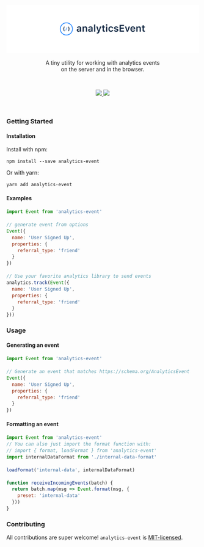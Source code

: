 <p align="center">
  <a href="https://www.npmjs.com/package/analytics-event"><img src="./docs/images/banner.png?cache=1" alt="analyticsEvent" /></a>
</p>

<p align="center">
  A tiny utility for working with analytics events<br/>
  on the server and in the browser.
</p>
<br/>

<p align="center">
  <a href="https://unpkg.com/analytics-event/dist/analytics-event.min.js">
    <img src="https://img.badgesize.io/https://unpkg.com/analytics-event/dist/analytics-event.min.js?compression=gzip&amp;label=analytics--id&cache=2">
  </a>
  <a href="https://www.npmjs.com/package/analytics-event">
    <img src="https://img.shields.io/npm/v/analytics-event.svg?maxAge=3600&label=analytics-event&colorB=007ec6">
  </a>
</p>
<br/>


### Getting Started

#### Installation

Install with npm:

```shell
npm install --save analytics-event
```

Or with yarn:

```shell
yarn add analytics-event
```

#### Examples

```javascript
import Event from 'analytics-event'

// generate event from options 
Event({
  name: 'User Signed Up',
  properties: {
    referral_type: 'friend'
  }
})

// Use your favorite analytics library to send events
analytics.track(Event({
  name: 'User Signed Up',
  properties: {
    referral_type: 'friend'
  }
}))
```

### Usage

#### Generating an event

```javascript
import Event from 'analytics-event'

// Generate an event that matches https://schema.org/AnalyticsEvent
Event({
  name: 'User Signed Up',
  properties: {
    referral_type: 'friend'
  }
})
```

#### Formatting an event

```javascript
import Event from 'analytics-event'
// You can also just import the format function with:
// import { format, loadFormat } from 'analytics-event'
import internalDataFormat from './internal-data-format'

loadFormat('internal-data', internalDataFormat)

function receiveIncomingEvents(batch) {
  return batch.map(msg => Event.format(msg, {
    preset: 'internal-data'
  }))
}
```

### Contributing

All contributions are super welcome! `analytics-event` is [MIT-licensed](./license).
